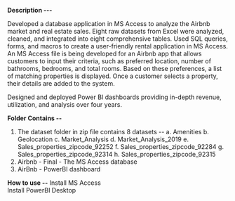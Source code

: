 **Description ---**

Developed a database application in MS Access to analyze the Airbnb market and real estate sales. Eight raw datasets
from Excel were analyzed, cleaned, and integrated into eight comprehensive tables.
Used SQL queries, forms, and macros to create a user-friendly rental application in MS Access. An MS Access file is being developed for an Airbnb app that allows customers to input their criteria, 
such as preferred location, number of bathrooms, bedrooms, and total rooms. 
Based on these preferences, a list of matching properties is displayed. Once a customer selects a property, their details are added to the system.

Designed and deployed Power BI dashboards providing in-depth revenue, utilization, and analysis over four years.

**Folder Contains --**
1. The dataset folder in zip file contains 8 datasets -- 
 a. Amenities
 b. Geolocation 
 c. Market_Analysis 
 d. Market_Analysis_2019
 e. Sales_properties_zipcode_92252
 f. Sales_properties_zipcode_92284
 g. Sales_properties_zipcode_92314
 h. Sales_properties_zipcode_92315
2. Airbnb - Final - The MS Access database
3. AirBnb - PowerBI dashboard

**How to use --**
Install MS Access
<br>
Install PowerBI Desktop
